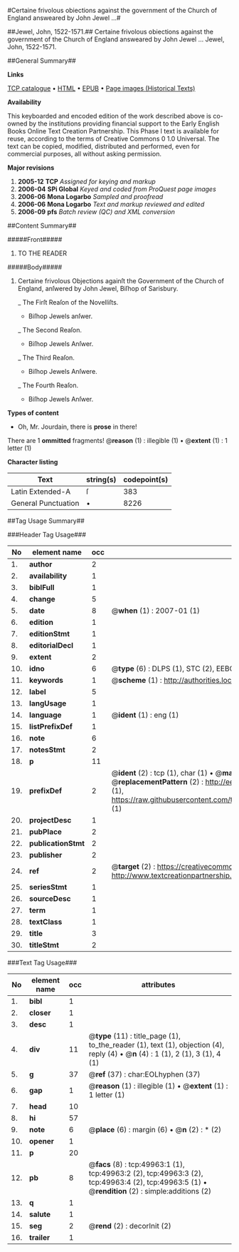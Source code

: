 #Certaine frivolous obiections against the government of the Church of England answeared by John Jewel ...#

##Jewel, John, 1522-1571.##
Certaine frivolous obiections against the government of the Church of England answeared by John Jewel ...
Jewel, John, 1522-1571.

##General Summary##

**Links**

[TCP catalogue](http://www.ota.ox.ac.uk/tcp/)  • 
[HTML](http://tei.it.ox.ac.uk/tcp/Texts-HTML/free/A46/A46877.html)  • 
[EPUB](http://tei.it.ox.ac.uk/tcp/Texts-EPUB/free/A46/A46877.epub) • 
[Page images (Historical Texts)](https://data.historicaltexts.jisc.ac.uk/view?pubId=eebo-11855016e&pageId=eebo-11855016e-49963-1)

**Availability**

This keyboarded and encoded edition of the
	       work described above is co-owned by the institutions
	       providing financial support to the Early English Books
	       Online Text Creation Partnership. This Phase I text is
	       available for reuse, according to the terms of Creative
	       Commons 0 1.0 Universal. The text can be copied,
	       modified, distributed and performed, even for
	       commercial purposes, all without asking permission.

**Major revisions**

1. __2005-12__ __TCP__ *Assigned for keying and markup*
1. __2006-04__ __SPi Global__ *Keyed and coded from ProQuest page images*
1. __2006-06__ __Mona Logarbo__ *Sampled and proofread*
1. __2006-06__ __Mona Logarbo__ *Text and markup reviewed and edited*
1. __2006-09__ __pfs__ *Batch review (QC) and XML conversion*

##Content Summary##

#####Front#####

1. TO THE READER

#####Body#####

1. Certaine frivolous Objections againſt the Government of the Church of England, anſwered by John Jewel, Biſhop of Sarisbury.

    _ The Firſt Reaſon of the Novelliſts.

      * Biſhop Jewels anſwer.

    _ The Second Reaſon.

      * Biſhop Jewels Anſwer.

    _ The Third Reaſon.

      * Biſhop Jewels Anſwere.

    _ The Fourth Reaſon.

      * Biſhop Jewels Anſwer.

**Types of content**

  * Oh, Mr. Jourdain, there is **prose** in there!

There are 1 **ommitted** fragments! 
 @__reason__ (1) : illegible (1)  •  @__extent__ (1) : 1 letter (1)

**Character listing**


|Text|string(s)|codepoint(s)|
|---|---|---|
|Latin Extended-A|ſ|383|
|General Punctuation|•|8226|

##Tag Usage Summary##

###Header Tag Usage###

|No|element name|occ|attributes|
|---|---|---|---|
|1.|__author__|2||
|2.|__availability__|1||
|3.|__biblFull__|1||
|4.|__change__|5||
|5.|__date__|8| @__when__ (1) : 2007-01 (1)|
|6.|__edition__|1||
|7.|__editionStmt__|1||
|8.|__editorialDecl__|1||
|9.|__extent__|2||
|10.|__idno__|6| @__type__ (6) : DLPS (1), STC (2), EEBO-CITATION (1), OCLC (1), VID (1)|
|11.|__keywords__|1| @__scheme__ (1) : http://authorities.loc.gov/ (1)|
|12.|__label__|5||
|13.|__langUsage__|1||
|14.|__language__|1| @__ident__ (1) : eng (1)|
|15.|__listPrefixDef__|1||
|16.|__note__|6||
|17.|__notesStmt__|2||
|18.|__p__|11||
|19.|__prefixDef__|2| @__ident__ (2) : tcp (1), char (1)  •  @__matchPattern__ (2) : ([0-9\-]+):([0-9IVX]+) (1), (.+) (1)  •  @__replacementPattern__ (2) : http://eebo.chadwyck.com/downloadtiff?vid=$1&page=$2 (1), https://raw.githubusercontent.com/textcreationpartnership/Texts/master/tcpchars.xml#$1 (1)|
|20.|__projectDesc__|1||
|21.|__pubPlace__|2||
|22.|__publicationStmt__|2||
|23.|__publisher__|2||
|24.|__ref__|2| @__target__ (2) : https://creativecommons.org/publicdomain/zero/1.0/ (1), http://www.textcreationpartnership.org/docs/. (1)|
|25.|__seriesStmt__|1||
|26.|__sourceDesc__|1||
|27.|__term__|1||
|28.|__textClass__|1||
|29.|__title__|3||
|30.|__titleStmt__|2||


###Text Tag Usage###

|No|element name|occ|attributes|
|---|---|---|---|
|1.|__bibl__|1||
|2.|__closer__|1||
|3.|__desc__|1||
|4.|__div__|11| @__type__ (11) : title_page (1), to_the_reader (1), text (1), objection (4), reply (4)  •  @__n__ (4) : 1 (1), 2 (1), 3 (1), 4 (1)|
|5.|__g__|37| @__ref__ (37) : char:EOLhyphen (37)|
|6.|__gap__|1| @__reason__ (1) : illegible (1)  •  @__extent__ (1) : 1 letter (1)|
|7.|__head__|10||
|8.|__hi__|57||
|9.|__note__|6| @__place__ (6) : margin (6)  •  @__n__ (2) : * (2)|
|10.|__opener__|1||
|11.|__p__|20||
|12.|__pb__|8| @__facs__ (8) : tcp:49963:1 (1), tcp:49963:2 (2), tcp:49963:3 (2), tcp:49963:4 (2), tcp:49963:5 (1)  •  @__rendition__ (2) : simple:additions (2)|
|13.|__q__|1||
|14.|__salute__|1||
|15.|__seg__|2| @__rend__ (2) : decorInit (2)|
|16.|__trailer__|1||
